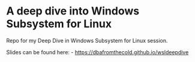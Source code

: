 # A deep dive into Windows Subsystem for Linux

Repo for my Deep Dive in Windows Subsystem for Linux session.

Slides can be found here: -
https://dbafromthecold.github.io/wsldeepdive
